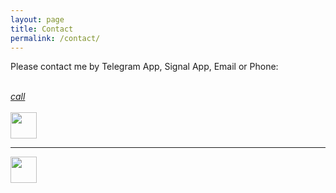 ```yaml
---
layout: page
title: Contact
permalink: /contact/
---
```


<p>
<a>Please contact me by Telegram App, Signal App, Email or Phone:</a>
<br>
<br>
<div class="fixed-action-btn">
<a href="tel:+27-060-402-4843", class="btn-floating green accent-4  btn-large"><i class="large material-icons">call</i>
</div>
<br>
<a href="mailto:infinite22@gmail.com"><img src="../assets/img/mail.png" height="42" width="42"></a>
<br>
<!--<a href="https://api.whatsapp.com/send?phone=27604024843"><img src="../assets/img/whatsapp.png" height="42" width="42"></a>-->
<hr>
<a href="tg://user?id=123456789"><img src="../assets/img/telegram.png" height="42" width="42"></a>


<!--<p>Daowiz serves individuals, SME’s, corporations, organizations, communities and ecosystems in all sectors, anywhere in the world, constantly gaining a broader and deeper perspective of the living world as one whole integrated system. We believe that all life has a critical role to play and that the more we become aware and learn about each other -the better all of our futures will be.</p>
-->
